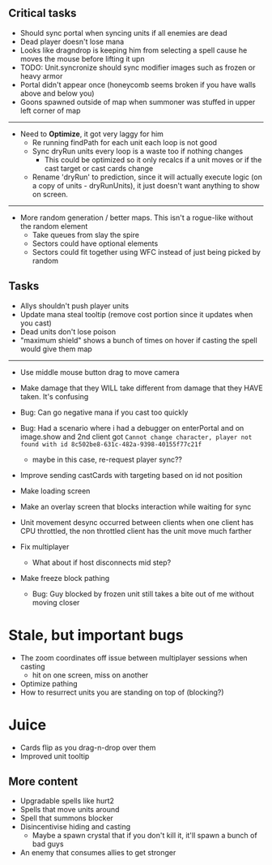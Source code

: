 ## Critical tasks
- Should sync portal when syncing units if all enemies are dead
- Dead player doesn't lose mana
- Looks like dragndrop is keeping him from selecting a spell cause he moves the mouse before lifting it upn
- TODO: Unit.syncronize should sync modifier images such as frozen or heavy armor
- Portal didn't appear once (honeycomb seems broken if you have walls above and below you)
- Goons spawned outside of map when summoner was stuffed in upper left corner of map
---
- Need to **Optimize**, it got very laggy for him
    - Re running findPath for each unit each loop is not good
    - Sync dryRun units every loop is a waste too if nothing changes
        - This could be optimized so it only recalcs if a unit moves or if the cast target or cast cards change
    - Rename 'dryRun' to prediction, since it will actually execute logic (on a copy of units - dryRunUnits), it just doesn't want anything to show on screen.

---
- More random generation / better maps.  This isn't a rogue-like without the random element
    - Take queues from slay the spire
    - Sectors could have optional elements
    - Sectors could fit together using WFC instead of just being picked by random

## Tasks

- Allys shouldn't push player units
- Update mana steal tooltip (remove cost portion since it updates when you cast)
- Dead units don't lose poison
- "maximum shield" shows a bunch of times on hover if casting the spell would give them map
---
- Use middle mouse button drag to move camera
- Make damage that they WILL take different from damage that they HAVE taken.  It's confusing

- Bug: Can go negative mana if you cast too quickly
- Bug: Had a scenario where i had a debugger on enterPortal and on image.show
and 2nd client got `Cannot change character, player not found with id 8c502be8-631c-482a-9398-40155f77c21f`
    - maybe in this case, re-request player sync??
- Improve sending castCards with targeting based on id not position
- Make loading screen
- Make an overlay screen that blocks interaction while waiting for sync
- Unit movement desync occurred between clients when one client has CPU throttled, the non throttled client has the unit move much farther
- Fix multiplayer
    - What about if host disconnects mid step?
- Make freeze block pathing
    - Bug: Guy blocked by frozen unit still takes a bite out of me without moving closer

# Stale, but important bugs

- The zoom coordinates off issue between multiplayer sessions when casting
    - hit on one screen, miss on another
- Optimize pathing
- How to resurrect units you are standing on top of (blocking?)

# Juice
- Cards flip as you drag-n-drop over them
- Improved unit tooltip

## More content
- Upgradable spells like hurt2
- Spells that move units around
- Spell that summons blocker
- Disincentivise hiding and casting
    - Maybe a spawn crystal that if you don't kill it, it'll spawn a bunch of bad guys
- An enemy that consumes allies to get stronger